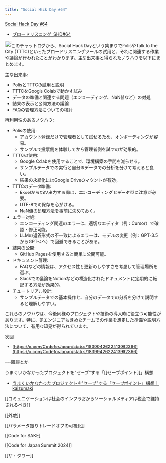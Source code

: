 ```yaml
---
title: "Social Hack Day #64"
---
```


[Social Hack Day #64](https://www.notion.so/code4japan-community/Social-Hack-Day-64-c07a360e77ee4d539467b60dbc671196)
- [ブロードリスニング_SHD#64](https://code4japan-community.notion.site/_SHD-64-895211136a6a46d4aa57967cc513a913)

<img src='https://scrapbox.io/api/pages/nishio/claude/icon' alt='claude.icon' height="19.5"/>このチャットログから、Social Hack Dayという集まりでPolisやTalk to the City (TTTC)といったブロードリスニングツールの試用と、それに関連する作業や議論が行われたことがわかります。主な出来事と得られたノウハウを以下にまとめます。

主な出来事:
- PolisとTTTCの試用と説明
- TTTCをGoogle Colabで動かす試み
- データの準備と関連する問題（エンコーディング、NaN値など）の対処
- 結果の表示と公開方法の議論
- FAQの管理方法についての検討

再利用性のあるノウハウ:
- Polisの使用:
    - アカウント登録だけで管理者として試せるため、オンボーディングが容易。
    - サンプルで投票側を体験してから管理者側を試すのが効果的。
- TTTCの使用:
    - Google Colabを使用することで、環境構築の手間を減らせる。
    - サンプルデータでの実行と自分のデータでの分析を分けて考えると良い。
    - 結果の永続化にはGoogle Driveのマウントが有効。
- TTTCのデータ準備:
    - ExcelからCSV出力する際は、エンコーディングとデータ型に注意が必要。
    - UTF-8での保存を心がける。
    - NaN値の処理方法を事前に決めておく。
- エラー対処:
    - エンコーディング関連のエラーは、適切なエディタ（例：Cursor）で確認・修正可能。
    - LLMの返答形式の不一致によるエラーは、モデルの変更（例：GPT-3.5からGPT-4へ）で回避できることがある。
- 結果の公開:
    - GitHub Pagesを使用すると簡単に公開可能。
- ドキュメント管理:
    - FAQなどの情報は、アクセス性と更新のしやすさを考慮して管理場所を選ぶ。
    - Slackでの議論をNotionなどの構造化されたドキュメントに定期的に転記する方法が効果的。
- チュートリアル設計:
    - サンプルデータでの基本操作と、自分のデータでの分析を分けて説明すると理解しやすい。

これらのノウハウは、今後同様のプロジェクトや技術の導入時に役立つ可能性があります。特に、非エンジニアも含めたチームでの作業を想定した準備や説明方法について、有用な知見が得られています。

次回
- [https://x.com/CodeforJapan/status/1839942622413992366](https://x.com/CodeforJapan/status/1839942622413992366)


---雑談とか

うまくいかなかったプロジェクトを"セーブ"する「[[セーブポイント]]」構想
- [うまくいかなかったプロジェクトを"セーブ"する「セーブポイント」構想｜kaizumaki](https://note.com/kaizumaki/n/n7db132bd63d9)

[[コミュニケーションは社会のインフラだからソーシャルメディアは税金で維持されるべき]]

[[外敵]]

[[パラメータ振りトレードオフの可視化]]

[[Code for SAKE]]

[[Code for Japan Summit 2024]]

[[ザ・タワー]]
